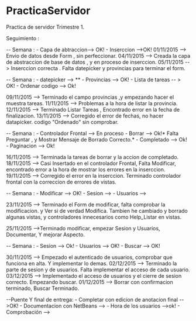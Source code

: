 # PracticaServidor
Practica de servidor Trimestre 1.

Seguimiento : 

-- Semana :
	- Capa de abtraccion--> OK!
	- Inserccion -->OK!
01/11/2015 --> Envio de datos desde Form , sin perfeccionar.
04/11/2015 --> Creada la capa de abstraccion de base de datos , y en proceso de inserccion.
05/11/2015 --> Inserccion correcta . Falta datepicker y provincias para terminar el form.

-- Semana :
	- datepicker --> **
	- Provincias --> OK!
	- Lista de tareas -- > OK!
	- Ordenar codigo --> Ok!

09/11/2015 -->  Terminado el campo provincias ,y empezando hacer el muestra tareas.
11/11/2015 -->  Problemas a la hora de listar la provincia.	
12/11/2015 --> Terminado Listar Tareas , Encontrado error en la fecha de finalizacion.
13/11/2015 --> Corregido el error de fechas, no hacer datapicker. codigo "Ordenado" sin comprobar.

-- Semana : 
	- Controlador Frontal --> En proceso
	- Borrar --> Ok!* Falta Preguntar , y Mostrar Mensaje de Borrado Correcto.* 
	- Completado --> Ok!
	- Paginacion --> Ok!


16/11/2015 --> Terminada la tareas de borrar y la accion de completado.
18/11/2015 --> Casi Insertado en el controlador Frontal, Falta Modificar,
				encontrado error a la hora de mostrar los errores en la inserccion.
19/11/2015 --> Corregido el error en la inserccion. Terminado controlador frontal con la correccion
				de errores de vistas.

-- Semana :
	- Modificar --> OK!
	- Sesion --> 
	- Usuarios --> 
	
23/11/2015 --> Terminado el Form de modificar, falta comprobar la modificacion.
 				y Ver si de verdad Modifica.
				Tambien he cambiado y borrado algunas vistas, 
				y controladores innecesarios como Help_Listar en vistas.
				
				
25/11/2015 -->Terminado modificar, empezar Sesion y Usuarios, Documentar, Y mejorar Aspecto.

-- Semana :
	- Sesion --> Ok!
	- Usuarios --> OK!
	- Buscar --> OK!

30/11/2015 --> Empezado el autenticado de usuarios, comprobar que funciona en alta. Y implementar lo demas.	
02/12/2015 --> Terminado la parte de sesion y de usuarios. Falta implementar el acceso de cada usuario.
03/12/2015 --> Implementado el acceso de usuarios y el cierre de sesion correcto. Empezando buscar.
01/12/2015 --> Borrar con confirmacion terminado, Buscar Terminado.

--Puente Y final de entrega:
	- Completar con edicion de anotacion final -->OK!
	- Documentacion con NetBeans -->
	- Hora de los usuarios -->ok!
	- Comprobación --> 			
				
				
				
